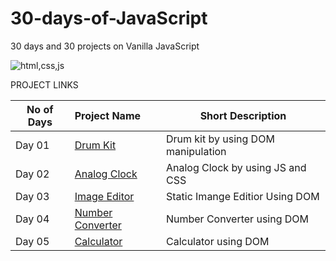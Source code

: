 # 30-days-of-JavaScript
30 days and 30 projects on Vanilla JavaScript

![html,css,js](https://p.kindpng.com/picc/s/78-787343_html5-css-javascript-html-css-js-icon-hd.png)

PROJECT LINKS

|  No of Days   |     Project Name                                                       |Short Description                  |
|---------------|:-----------------------------------------------------------------------|-----------------------------------|
| Day 01        |  [Drum Kit](https://gifted-jsdrumkit-amangupta.netlify.app/)           |Drum kit by using DOM manipulation |
| Day 02        |  [Analog Clock](https://js-analog-clock-amangupta.netlify.app/)        |Analog Clock by using JS and CSS   |
| Day 03        |  [Image Editor](https://js-image-editor-amangupta.netlify.app/)        |Static Imange Editior Using DOM    |
| Day 04        |  [Number Converter](https://js-number-converter-amangupta.netlify.app/)|Number Converter using DOM         |
| Day 05        |  [Calculator](https://calculator-amangupta.netlify.app/)               |Calculator using DOM               |
    


